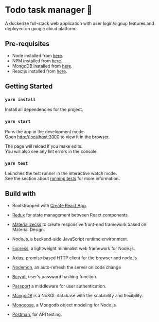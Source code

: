 # Todo task manager 📌

A dockerize full-stack web application with user login/signup features and deployed on google cloud platform.

## Pre-requisites
- Node installed from [here](https://nodejs.org/en/download/).
- NPM installed from [here](https://www.npmjs.com/get-npm).
- MongoDB installed from [here](https://docs.mongodb.com/manual/administration/install-community/).
- Reactjs installed from [here](https://reactjs.org/docs/getting-started.html).

## Getting Started

### `yarn install`

Install all dependencies for the project.

### `yarn start`

Runs the app in the development mode.<br />
Open [http://localhost:3000](http://localhost:3000) to view it in the browser.

The page will reload if you make edits.<br />
You will also see any lint errors in the console.

### `yarn test`

Launches the test runner in the interactive watch mode.<br />
See the section about [running tests](https://facebook.github.io/create-react-app/docs/running-tests) for more information.

## Build with

* Bootstrapped with [Create React App](https://github.com/facebook/create-react-app).
* [Redux](https://redux.js.org/) for state management between React components.
* [Materializecss](https://materializecss.com/) to create responsive front-end framework based on Material Design.

* [NodeJs](https://nodejs.org/en/), a backend-side JavaScript runtime environment.
* [Express](https://expressjs.com/), a lightweight minimalist web framework for Node.js.
* [Axios](https://github.com/mzabriskie/axios), promise based HTTP client for the browser and node.js
* [Nodemon](https://nodemon.io/), an auto-refresh the server on code change
* [Bcrypt](https://github.com/dcodeIO/bcrypt.js/blob/master/README.md), user's password hashing function.
* [Passport](http://www.passportjs.org/docs/authenticate/) a middleware for user authentication.

* [MongoDB](https://www.mongodb.com/) is a NoSQL database with the scalability and flexibility.
* [Mongoose](http://mongoosejs.com/), a Mongodb object modeling for Node.js
* [Postman](https://www.getpostman.com/), for API testing.

